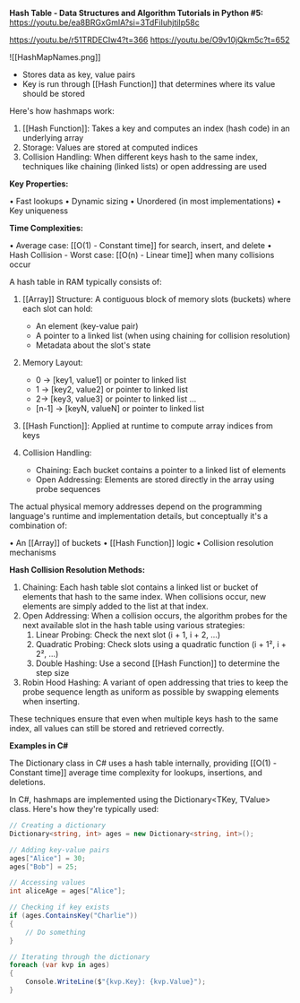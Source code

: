 **Hash Table - Data Structures and Algorithm Tutorials in Python #5:** https://youtu.be/ea8BRGxGmlA?si=3TdFiIuhjtiIp58c

https://youtu.be/r51TRDECIw4?t=366
https://youtu.be/O9v10jQkm5c?t=652

![[HashMapNames.png]]
- Stores data as key, value pairs
- Key is run through [[Hash Function]] that determines where its value should be stored

Here's how hashmaps work:
1. [[Hash Function]]: Takes a key and computes an index (hash code) in an underlying array
2. Storage: Values are stored at computed indices
3. Collision Handling: When different keys hash to the same index, techniques like chaining (linked lists) or open addressing are used

**Key Properties:**

• Fast lookups
• Dynamic sizing
• Unordered (in most implementations)
• Key uniqueness

**Time Complexities:**

• Average case: [[O(1) - Constant time]] for search, insert, and delete
• Hash Collision - Worst case: [[O(n) - Linear time]] when many collisions occur

A hash table in RAM typically consists of:

1. [[Array]] Structure: A contiguous block of memory slots (buckets) where each slot can hold:
	 - An element (key-value pair)
	 - A pointer to a linked list (when using chaining for collision resolution)
	 - Metadata about the slot's state
2. Memory Layout:
	- 0 -> [key1, value1] or pointer to linked list
	- 1 -> [key2, value2] or pointer to linked list
	- 2-> [key3, value3] or pointer to linked list
		...
	- [n-1] -> [keyN, valueN] or pointer to linked list

3. [[Hash Function]]: Applied at runtime to compute array indices from keys
4. Collision Handling:
	 - Chaining: Each bucket contains a pointer to a linked list of elements
	 - Open Addressing: Elements are stored directly in the array using probe sequences


The actual physical memory addresses depend on the programming language's runtime and implementation details, but conceptually it's a combination of:

• An [[Array]] of buckets
• [[Hash Function]] logic
• Collision resolution mechanisms


**Hash Collision Resolution Methods:**

1. Chaining: Each hash table slot contains a linked list or bucket of elements that hash to the same index. When collisions occur, new elements are simply added to the list at that index.
2. Open Addressing: When a collision occurs, the algorithm probes for the next available slot in the hash table using various strategies:
	1. Linear Probing: Check the next slot (i + 1, i + 2, ...)
	2. Quadratic Probing: Check slots using a quadratic function (i + 1², i + 2², ...)
	3. Double Hashing: Use a second [[Hash Function]] to determine the step size
3. Robin Hood Hashing: A variant of open addressing that tries to keep the probe sequence length as uniform as possible by swapping elements when inserting.

These techniques ensure that even when multiple keys hash to the same index, all values can still be stored and retrieved correctly.

**Examples in C#**

The Dictionary class in C# uses a hash table internally, providing [[O(1) - Constant time]] average time complexity for lookups, insertions, and deletions.

In C#, hashmaps are implemented using the Dictionary<TKey, TValue> class. Here's how they're typically used:

```C#
// Creating a dictionary
Dictionary<string, int> ages = new Dictionary<string, int>();

// Adding key-value pairs
ages["Alice"] = 30;
ages["Bob"] = 25;

// Accessing values
int aliceAge = ages["Alice"];

// Checking if key exists
if (ages.ContainsKey("Charlie"))
{
    // Do something
}

// Iterating through the dictionary
foreach (var kvp in ages)
{
    Console.WriteLine($"{kvp.Key}: {kvp.Value}");
}
```